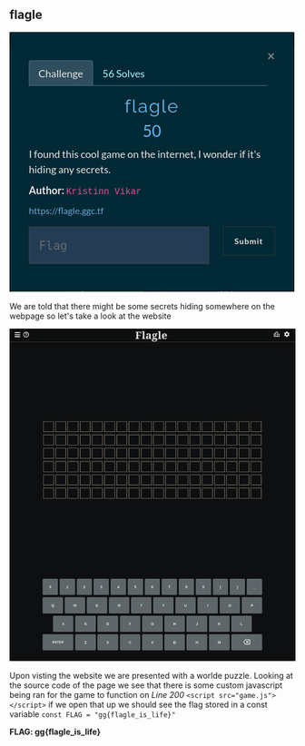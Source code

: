 ## flagle

![chal](challenge.png)

We are told that there might be some secrets hiding somewhere on the webpage so let's take a look at the website

![wordle](wordle.png)

Upon visting the website we are presented with a worlde puzzle. Looking at the source code of the page we see that there is some custom javascript being ran for the game to function on *Line 200* `<script src="game.js"></script>` if we open that up we should see the flag stored in a const variable `const FLAG = "gg{flagle_is_life}"`

**FLAG: gg{flagle_is_life}**
